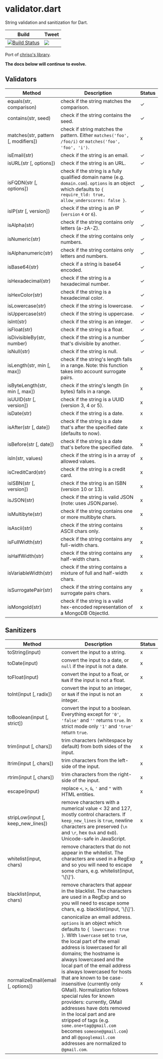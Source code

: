validator.dart
=============

String validation and sanitization for Dart.

| Build | Tweet |
| ----- | ----- |
| [![Build Status](https://drone.io/github.com/karan/validator.dart/status.png)](https://drone.io/github.com/karan/validator.dart/latest) | [![](http://sopins.herokuapp.com/twitter/https://github.com/karan/validator.dart/pin.png)](https://twitter.com/intent/tweet?text=String+validation+and+sanitization+for+Dart.&amp;url=https://github.com/karan/validator.dart&amp;via=KaranGoel) |

Port of [chriso's library](https://github.com/chriso/validator.js).

**The docs below will continue to evolve.**

## Validators

| Method | Description | Status |
| ------ | ----------- | ------ |
| equals(str, comparison) | check if the string matches the comparison. | ✓ |
| contains(str, seed) | check if the string contains the seed. | ✓ |
| matches(str, pattern [, modifiers]) | check if string matches the pattern. Either `matches('foo', /foo/i)` or `matches('foo', 'foo', 'i')`. | x |
| isEmail(str) | check if the string is an email. | ✓ |
| isURL(str [, options]) | check if the string is an URL. | ✓ |
| isFQDN(str [, options]) | check if the string is a fully qualified domain name (e.g. `domain.com`). `options` is an object which defaults to `{ require_tld: true, allow_underscores: false }`. | ✓ |
| isIP(str [, version]) | check if the string is an IP (`version` `4` or `6`). | ✓ |
| isAlpha(str) | check if the string contains only letters (a-zA-Z). | ✓ |
| isNumeric(str) | check if the string contains only numbers. | ✓ |
| isAlphanumeric(str) | check if the string contains only letters and numbers. | ✓ |
| isBase64(str) | check if a string is base64 encoded. | ✓ |
| isHexadecimal(str) | check if the string is a hexadecimal number. | ✓ |
| isHexColor(str) | check if the string is a hexadecimal color. | ✓ |
| isLowercase(str) | check if the string is lowercase. | ✓ |
| isUppercase(str) | check if the string is uppercase. | ✓ |
| isInt(str) | check if the string is an integer. | ✓ |
| isFloat(str) | check if the string is a float. | ✓ |
| isDivisibleBy(str, number) | check if the string is a number that's divisible by another. | ✓ |
| isNull(str) | check if the string is null. | ✓ |
| isLength(str, min [, max]) | check if the string's length falls in a range. Note: this function takes into account surrogate pairs. | x |
| isByteLength(str, min [, max]) | check if the string's length (in bytes) falls in a range. | x |
| isUUID(str [, version]) | check if the string is a UUID (version 3, 4 or 5). | x |
| isDate(str) | check if the string is a date. | x |
| isAfter(str [, date]) | check if the string is a date that's after the specified date (defaults to now). | x |
| isBefore(str [, date]) | check if the string is a date that's before the specified date. | x |
| isIn(str, values) | check if the string is in a array of allowed values. | x |
| isCreditCard(str) | check if the string is a credit card. | x |
| isISBN(str [, version]) | check if the string is an ISBN (version 10 or 13). | x |
| isJSON(str) | check if the string is valid JSON (note: uses JSON.parse). | x |
| isMultibyte(str) | check if the string contains one or more multibyte chars. | x |
| isAscii(str) | check if the string contains ASCII chars only. | x |
| isFullWidth(str) | check if the string contains any full-width chars. | x |
| isHalfWidth(str) | check if the string contains any half-width chars. | x |
| isVariableWidth(str) | check if the string contains a mixture of full and half-width chars. | x |
| isSurrogatePair(str) | check if the string contains any surrogate pairs chars. | x |
| isMongoId(str) | check if the string is a valid hex-encoded representation of a MongoDB ObjectId. | x |

## Sanitizers

| Method | Description | Status |
| ------ | ----------- | ------ |
| toString(input) | convert the input to a string. | x |
| toDate(input) | convert the input to a date, or `null` if the input is not a date. | x |
| toFloat(input) | convert the input to a float, or `NaN` if the input is not a float. | x |
| toInt(input [, radix]) | convert the input to an integer, or `NaN` if the input is not an integer. | x |
| toBoolean(input [, strict]) | convert the input to a boolean. Everything except for `'0'`, `'false'` and `''` returns `true`. In strict mode only `'1'` and `'true'` return `true`. | x |
| trim(input [, chars]) | trim characters (whitespace by default) from both sides of the input. | x |
| ltrim(input [, chars]) | trim characters from the left-side of the input. | x |
| rtrim(input [, chars]) | trim characters from the right-side of the input. | x |
| escape(input) | replace `<`, `>`, `&`, `'` and `"` with HTML entities. | x |
| stripLow(input [, keep_new_lines]) | remove characters with a numerical value < 32 and 127, mostly control characters. If `keep_new_lines` is `true`, newline characters are preserved (`\n` and `\r`, hex `0xA` and `0xD`). Unicode-safe in JavaScript. | x |
| whitelist(input, chars) | remove characters that do not appear in the whitelist. The characters are used in a RegExp and so you will need to escape some chars, e.g. whitelist(input, '\\[\\]'). | x |
| blacklist(input, chars) | remove characters that appear in the blacklist. The characters are used in a RegExp and so you will need to escape some chars, e.g. blacklist(input, '\\[\\]').
| normalizeEmail(email [, options]) | canonicalize an email address. `options` is an object which defaults to `{ lowercase: true }`. With `lowercase` set to `true`, the local part of the email address is lowercased for all domains; the hostname is always lowercased and the local part of the email address is always lowercased for hosts that are known to be case-insensitive (currently only GMail). Normalization follows special rules for known providers: currently, GMail addresses have dots removed in the local part and are stripped of tags (e.g. `some.one+tag@gmail.com` becomes `someone@gmail.com`) and all `@googlemail.com` addresses are normalized to `@gmail.com`. | x |
